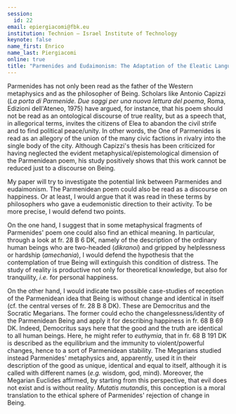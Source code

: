 ```yaml
---
session:
  id: 22
email: epiergiacomi@fbk.eu
institution: Technion – Israel Institute of Technology
keynote: false
name_first: Enrico
name_last: Piergiacomi
online: true
title: "Parmenides and Eudaimonism: The Adaptation of the Eleatic Language of Ontological Stability in Democritus and the Megarian School"
---
```

Parmenides has not only been read as the father of the Western metaphysics and as the philosopher of Being. Scholars like Antonio Capizzi (*La porta di Parmenide. Due saggi per una nuova lettura del poema*, Roma, Edizioni dell\'Ateneo, 1975) have argued, for instance, that his poem should not be read as an ontological discourse of true reality, but as a speech that, in allegorical terms, invites the citizens of Elea to abandon the civil strife and to find political peace/unity. In other words, the One of Parmenides is read as an allegory of the union of the many civic factions in rivalry into the single body of the city. Although Capizzi\'s thesis has been criticized for having neglected the evident metaphysical/epistemological dimension of the Parmenidean poem, his study positively shows that this work cannot be reduced just to a discourse on Being.

My paper will try to investigate the potential link between Parmenides and eudaimonism. The Parmenidean poem could also be read as a discourse on happiness. Or at least, I would argue that it was read in these terms by philosophers who gave a eudemonistic direction to their activity. To be more precise, I would defend two points.

On the one hand, I suggest that in some metaphysical fragments of Parmenides\' poem one could also find an ethical meaning. In particular, through a look at fr. 28 B 6 DK, namely of the description of the ordinary human beings who are two-headed (*dikranoi*) and gripped by helplessness or hardship (*amechania*), I would defend the hypothesis that the contemplation of true Being will extinguish this condition of distress. The study of reality is productive not only for theoretical knowledge, but also for tranquility, *i.e.* for personal happiness.

On the other hand, I would indicate two possible case-studies of reception of the Parmenidean idea that Being is without change and identical in itself (cf. the central verses of fr. 28 B 8 DK). These are Democritus and the Socratic Megarians. The former could echo the changelessness/identity of the Parmenidean Being and apply it for describing happiness in fr. 68 B 69 DK. Indeed, Democritus says here that the good and the truth are identical to all human beings. Here, he might refer to *euthymia*, that in fr. 68 B 191 DK is described as the equilibrium and the immunity to violent/powerful changes, hence to a sort of Parmenidean stability. The Megarians studied instead Parmenides\' metaphysics and, apparently, used it in their description of the good as unique, identical and equal to itself, although it is called with different names (*e.g.* wisdom, god, mind). Moreover, the Megarian Euclides affirmed, by starting from this perspective, that evil does not exist and is without reality. *Mutatis mutandis*, this conception is a moral translation to the ethical sphere of Parmenides\' rejection of change in Being.
